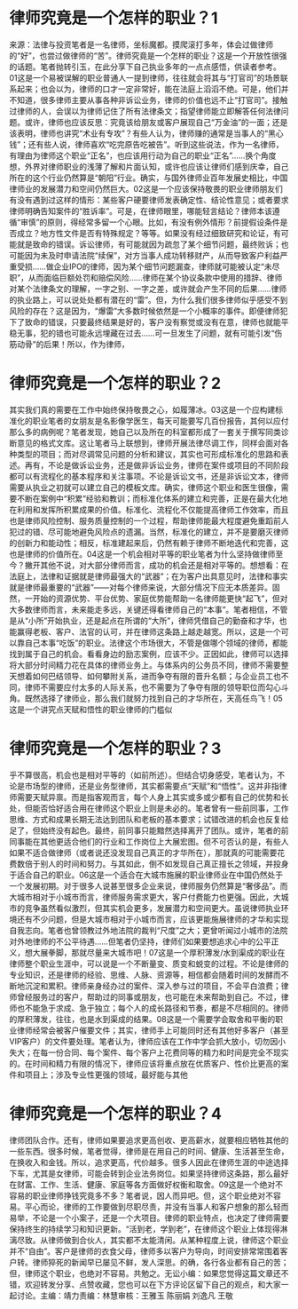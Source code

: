 # 律师究竟是一个怎样的职业？1

来源：法律与投资笔者是一名律师，坐标魔都。摸爬滚打多年，体会过做律师的“好”，也尝过做律师的“苦”。律师究竟是一个怎样的职业？这是一个开放性很强的话题。笔者抛转引玉，在此分享下自己执业多年的一点点感悟，供读者参考。01这是一个易被误解的职业普通人一提到律师，往往就会将其与“打官司”的场景联系起来；也会以为，律师的口才一定非常好，能在法庭上滔滔不绝。可是，他们并不知道，很多律师主要从事各种非诉讼业务，律师的价值也远不止“打官司”。接触过律师的人，会误以为律师记住了所有法律条文；指望律师能立即解答任何法律问题。或许，律师也应该反思：究竟该给朋友或客户展现自己“万金油”的一面；还是该表明，律师也讲究“术业有专攻”？有些人认为，律师赚的通常是当事人的“黑心钱”；还有些人说，律师喜欢“吃完原告吃被告”。听到这些说法，作为一名律师，有理由为律师这个职业“正名”，也应该用行动为自己的职业“正名”……换个角度想，外界对律师职业的浅薄了解和片面认知，或许也应该让律师们感到庆幸，自己所在的这个行业仍然算是“朝阳”行业。确实，与国外律师业百年发展史相比，中国律师业的发展潜力和空间仍然巨大。02这是一个应该保持敬畏的职业律师朋友们有没有遇到过这样的情形：某些客户硬要律师发表确定性、结论性意见；或者要求律师明确告知案件的“胜诉率”。可是，在律师眼里，哪能轻言结论？律师本该遵循“审慎”的原则，得经常多留一个心眼。比如，有没有例外情形？前提假设条件是否成立？地方性文件是否有特殊规定？等等。如果没有经过细致研究和论证，有可能就是致命的错误。诉讼律师，有可能就因为疏忽了某个细节问题，最终败诉；也可能因为未及时申请法院“续保”，对方当事人成功转移财产，从而导致客户利益严重受损……做企业IPO的律师，因为某个细节问题漏查，律师就可能被认定“未尽职”，从而面临巨额处罚和赔偿风险……律师在某个协议条款中使用的措辞、律师对某个法律条文的理解，一字之别、一字之差，或许就会产生不同的后果……律师的执业路上，可以说处处都有潜在的“雷”。但，为什么我们很多律师似乎感受不到风险的存在？这是因为，“爆雷”大多数时候依然是一个小概率的事件。即便律师犯下了致命的错误，只要最终结果是好的，客户没有察觉或没有在意，律师也就能平稳无事，犯的错也可能永远埋藏在过去……可一旦发生了问题，就有可能引发“伤筋动骨”的后果！所以，作为律师，

# 律师究竟是一个怎样的职业？2

其实我们真的需要在工作中始终保持敬畏之心，如履薄冰。03这是一个应构建标准化的职业笔者的女朋友是名影像学医生，每天可能要写几百份报告，其何以应付那么多的病例呢？笔者发现，她自己以及所在的科室都形成了一套关于撰写同类诊断意见的格式文库。这让笔者马上联想到，律师开展法律尽调工作，同样会面对各种类型的项目；而对尽调常见问题的分析和建议，其实也可形成标准化的思路和表述。再有，不论是做诉讼业务，还是做非诉讼业务，律师在案件或项目的不同阶段都可以有流程化的基本程序和关注事项。不论是诉讼文书，还是非诉讼文本，律师需要从执业之初就可以建立自己的模板文库。确实，律师这个职业和医生很像，需要不断在案例中“积累”经验和教训；而标准化体系的建立和完善，正是在最大化地在利用和发挥所积累成果的价值。标准化、流程化不仅能提高律师工作效率，而且也是律师风险控制、服务质量控制的一个过程，帮助律师能最大程度避免重蹈前人犯过的错、尽可能地避免风险点的遗漏。当然，标准化的建立，并不是要磨灭律师的创新力和能动性；相反，标准建起来后，仍然有赖于律师不断地迭代和完善，这也是律师的价值所在。04这是一个机会相对平等的职业笔者为什么坚持做律师至今？撇开其他不说，对大部分律师而言，成功的机会还是相对平等的。想想看：在法庭上，法律和证据就是律师最强大的“武器”；在为客户出具意见时，法律和事实就是律师最重要的“武器”——对每个律师来说，大部分情况下应无本质差异。固然，一开始的资源优势、平台优势、家庭优势能帮助一名律师能更快“起飞”，但对大多数律师而言，未来能走多远，关键还得看律师自己的“本事”。笔者相信，不管是从“小所”开始执业，还是起点在所谓的“大所”，律师凭借自己的勤奋和才华，也能赢得老板、客户、法官的认可，并在律师这条路上越走越宽。所以，这是一个可以靠自己本事“吃饭”的职业。法律这个市场很大，不管是做哪个领域的律师，都能找到属于自己的机会。看看身边的励志案例，应该不少。正因如此，律师可以选择将大部分时间精力花在具体的律师业务上。与体系内的公务员不同，律师不需要整天想着如何巴结领导、如何攀附关系，进而争夺有限的晋升名额；与企业员工也不同，律师不需要应付太多的人际关系，也不需要为了争夺有限的领导职位而勾心斗角。既然选择了律师业，那么我们就努力找到自己的才华所在，天高任鸟飞！05这是一个讲究点天赋和悟性的职业律师的门槛似

# 律师究竟是一个怎样的职业？3

乎不算很高，机会也是相对平等的（如前所述）。但结合切身感受，笔者认为，不论是市场型的律师，还是业务型律师，其实都需要点“天赋”和“悟性”。这并非指律师需要天赋异禀。而是指客观而言，每个人身上其实或多或少都有自己的优势和长处，但能否恰好适合用在律师这个职业上则是未必的。笔者曾有一些前同事，工作思维、方式和成果长期无法达到团队和老板的基本要求；试错改进的机会也反复给足了，但始终没有起色。最终，前同事只能黯然选择离开了团队。或许，笔者的前同事能在其他更适合他们的行业和工作岗位上大展宏图。但不可否认的是，有些人如果不适合做律师（或者说还没发现自己真正的才华所在），那就真的可能需要花费数倍于别人的时间和努力。与其如此，倒不如发现自己真正擅长之领域，并投身于适合自己的职业。06这是一个适合在大城市施展的职业律师业在中国仍然处于一个发展初期。对于很多人说甚至很多企业来说，律师服务仍然算是“奢侈品”。而大城市相对于小城市而言，律师服务需求更大，客户付费能力也更强。因此，大城市的竞争虽然看似激烈，但其实机会更多，发展潜力和空间更大。虽说律师执业环境还有不少问题，但是大城市相对于小城市而言，应该更能施展律师的才华和实现自我志向。笔者也曾领教过外地法院的裁判“尺度”之大；更曾听闻过小城市的法院对外地律师的不公平待遇……但笔者仍坚持，律师们如果要想追求心中的公平正义，想大展拳脚，那就尽量来大城市吧！07这是一个厚积薄发/水到渠成的职业在律师整个职业生涯中，可以说是一个不断量变、质变和蜕变的过程。不论是律师的专业知识，还是律师的经验、思维、人脉、资源等，相信都会随着时间的发酵而不断地沉淀和累积。律师亲身经办过的案件、深入参与过的项目，不会平白浪费；律师曾经服务过的客户，帮助过的同事或朋友，也可能在未来帮助到自己。不过，律师也不能急于求成、急于独立；每个人的成长路径和节奏，都是不尽相同的。律师的厚积薄发，往往，也是水到渠成的结果。08这是一个需要学会取舍和平衡的职业律师经常会被客户催要文件；其实，律师手上可能同时还有其他好多客户（甚至VIP客户）的文件要处理。笔者认为，律师应该在工作中学会抓大放小，切勿因小失大；在每一份合同、每个案件、每个客户上花费同等的精力和时间是完全不现实的。在时间和精力有限的情况下，律师应该将重点放在优质客户、性价比更高的案件和项目上；涉及专业性更强的领域，最好能与其他

# 律师究竟是一个怎样的职业？4

律师团队合作。还有，律师如果要追求更高创收、更高薪水，就要相应牺牲其他的一些东西。很多时候，笔者觉得，律师是在用自己的时间、健康、生活甚至生命，在换收入和金钱。所以，追求更高，代价越多。很多人因此在律师生涯的中途选择下车，尤其是女律师，可能会转到企业法务岗位。如果坚持律师这条路，那么最好在财富、工作、生活、健康、家庭等各方面做好权衡和取舍。09这是一个绝对不容易的职业律师挣钱究竟多不多？笔者说，因人而异吧。但，这个职业绝对不容易。平心而论，律师的工作要做到尽职尽责，并没有当事人和客户想象的那么轻而易举，不论是一个小案子，还是一个大项目。律师的职业特点，也决定了律师需要保持终生的持续学习和知识更新。“活到老，学到老”，在律师这个职业上体现得淋漓尽致。从律师做到合伙人，其实都不太能清闲。从某种程度上说，律师这个职业并不“自由”。客户是律师的衣食父母，律师多以客户为导向，时间安排常常围着客户转。律师猝死的新闻早已屡见不鲜，发人深思。的确，各行各业都有自己的苦；但，律师这个职业，也绝对不容易。共勉之。无讼小编：如果您觉得这篇文章还不错，欢迎转发分享、点赞收藏，您也可以在下方评论区留下自己的观点，和大家一起讨论。主编：靖力责编：林慧审核：王雅玉 陈丽娟 刘逸凡 王敬

